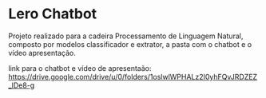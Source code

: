 # Lero Chatbot

Projeto realizado para a cadeira Processamento de Linguagem Natural, composto por modelos classificador e extrator, a pasta com o chatbot e o vídeo apresentação.

link para o chatbot e vídeo de apresentaão: https://drive.google.com/drive/u/0/folders/1oslwlWPHALz2I0yhFQvJRDZEZ_lDe8-g

